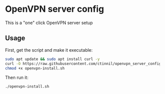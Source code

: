 # OpenVPN server config

This is a "one" click OpenVPN server setup

## Usage

First, get the script and make it executable:

```sh
sudo apt update && sudo apt install curl -y
curl -O https://raw.githubusercontent.com/ctinnil/openvpn_server_config/main/setup_openvpn.sh
chmod +x openvpn-install.sh
```

Then run it:

```sh
./openvpn-install.sh
```